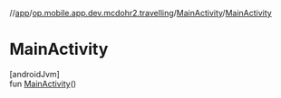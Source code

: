 //[app](../../../index.md)/[op.mobile.app.dev.mcdohr2.travelling](../index.md)/[MainActivity](index.md)/[MainActivity](-main-activity.md)

# MainActivity

[androidJvm]\
fun [MainActivity](-main-activity.md)()
